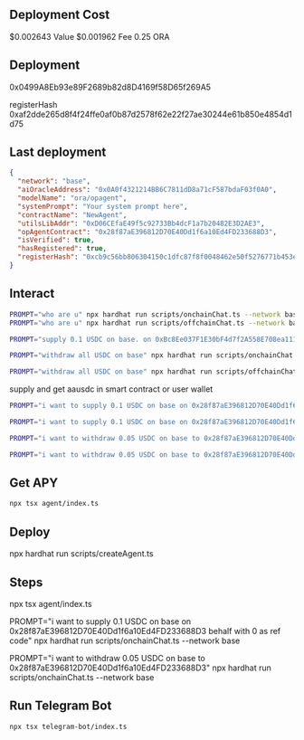 
## Deployment Cost

$0.002643 Value
$0.001962 Fee
0.25 ORA

## Deployment

0x0499A8Eb93e89F2689b82d8D4169f58D65f269A5

registerHash
0xaf2dde265d8f4f24ffe0af0b87d2578f62e22f27ae30244e61b850e4854d1d75

## Last deployment

```json
{
  "network": "base",
  "aiOracleAddress": "0x0A0f4321214BB6C7811dD8a71cF587bdaF03f0A0",
  "modelName": "ora/opagent",
  "systemPrompt": "Your system prompt here",
  "contractName": "NewAgent",
  "utilsLibAddr": "0xD06CEfaE49f5c92733Bb4dcF1a7b20482E3D2AE3",
  "opAgentContract": "0x28f87aE396812D70E40Dd1f6a10Ed4FD233688D3",
  "isVerified": true,
  "hasRegistered": true,
  "registerHash": "0xcb9c56bb806304150c1dfc87f8f0048462e50f5276771b453e34cba450f18aae"
}
```

## Interact

```bash
PROMPT="who are u" npx hardhat run scripts/onchainChat.ts --network base
PROMPT="who are u" npx hardhat run scripts/offchainChat.ts --network base
```

```bash
PROMPT="supply 0.1 USDC on base. on 0xBc8Ee037F1E30bF4d7f2A558E708ea1115767F9c behalf with 0 as ref code" npx hardhat run scripts/offchainChat.ts --network base
```

```bash
PROMPT="withdraw all USDC on base" npx hardhat run scripts/onchainChat.ts --network base

PROMPT="withdraw all USDC on base" npx hardhat run scripts/offchainChat.ts --network base
```

supply and get aausdc in smart contract or user wallet
```bash
PROMPT="i want to supply 0.1 USDC on base on 0x28f87aE396812D70E40Dd1f6a10Ed4FD233688D3 behalf with 0 as ref code" npx hardhat run scripts/offchainChat.ts --network base

PROMPT="i want to supply 0.1 USDC on base on 0x28f87aE396812D70E40Dd1f6a10Ed4FD233688D3 behalf with 0 as ref code" npx hardhat run scripts/onchainChat.ts --network base

PROMPT="i want to withdraw 0.05 USDC on base to 0x28f87aE396812D70E40Dd1f6a10Ed4FD233688D3" npx hardhat run scripts/offchainChat.ts --network base

PROMPT="i want to withdraw 0.05 USDC on base to 0x28f87aE396812D70E40Dd1f6a10Ed4FD233688D3" npx hardhat run scripts/onchainChat.ts --network base
```

## Get APY

```bash
npx tsx agent/index.ts
```

## Deploy

npx hardhat run scripts/createAgent.ts 

## Steps

npx tsx agent/index.ts

PROMPT="i want to supply 0.1 USDC on base on 0x28f87aE396812D70E40Dd1f6a10Ed4FD233688D3 behalf with 0 as ref code" npx hardhat run scripts/onchainChat.ts --network base

PROMPT="i want to withdraw 0.05 USDC on base to 0x28f87aE396812D70E40Dd1f6a10Ed4FD233688D3" npx hardhat run scripts/onchainChat.ts --network base

## Run Telegram Bot

```bash
npx tsx telegram-bot/index.ts
```
